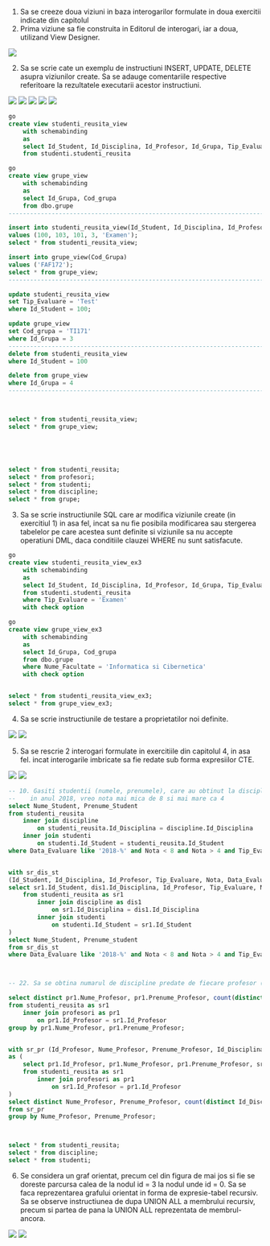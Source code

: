 1. Sa se creeze doua viziuni in baza interogarilor formulate in doua exercitii indicate din capitolul
4. Prima viziune sa fie construita in Editorul de interogari, iar a doua, utilizand View
Designer. 

<img src="https://github.com/iondodon/DB/blob/master/Lab8/ex1/m1.png"/>

2. Sa se scrie cate un exemplu de instructiuni INSERT, UPDATE, DELETE asupra viziunilor
create. Sa se adauge comentariile respective referitoare la rezultatele executarii acestor
instructiuni. 

<img src="https://github.com/iondodon/DB/blob/master/Lab8/ex2/m1.png"/>
<img src="https://github.com/iondodon/DB/blob/master/Lab8/ex2/m2.png"/>
<img src="https://github.com/iondodon/DB/blob/master/Lab8/ex2/m3.png"/>
<img src="https://github.com/iondodon/DB/blob/master/Lab8/ex2/m4.png"/>
<img src="https://github.com/iondodon/DB/blob/master/Lab8/ex2/m5.png"/>

``` sql 
go
create view studenti_reusita_view
	with schemabinding
	as 
	select Id_Student, Id_Disciplina, Id_Profesor, Id_Grupa, Tip_Evaluare, Nota
	from studenti.studenti_reusita

go
create view grupe_view
	with schemabinding 
	as
	select Id_Grupa, Cod_grupa
	from dbo.grupe
---------------------------------------------------------------------------------------------

insert into studenti_reusita_view(Id_Student, Id_Disciplina, Id_Profesor, Id_Grupa, Tip_Evaluare)
values (100, 103, 101, 3, 'Examen');
select * from studenti_reusita_view;

insert into grupe_view(Cod_Grupa)
values ('FAF172');
select * from grupe_view;
---------------------------------------------------------------------------------------------

update studenti_reusita_view
set Tip_Evaluare = 'Test'
where Id_Student = 100;

update grupe_view
set Cod_grupa = 'TI171'
where Id_Grupa = 3
---------------------------------------------------------------------------------------------
delete from studenti_reusita_view
where Id_Student = 100

delete from grupe_view
where Id_Grupa = 4
---------------------------------------------------------------------------------------------



select * from studenti_reusita_view;
select * from grupe_view;





select * from studenti_reusita;
select * from profesori;
select * from studenti;
select * from discipline;
select * from grupe;
```

3. Sa se scrie instructiunile SQL care ar modifica viziunile create (in exercitiul 1) in asa fel, incat
sa nu fie posibila modificarea sau stergerea tabelelor pe care acestea sunt definite si viziunile
sa nu accepte operatiuni DML, daca conditiile clauzei WHERE nu sunt satisfacute.

``` sql
go
create view studenti_reusita_view_ex3
	with schemabinding
	as 
	select Id_Student, Id_Disciplina, Id_Profesor, Id_Grupa, Tip_Evaluare, Nota
	from studenti.studenti_reusita
	where Tip_Evaluare = 'Examen'
	with check option

go
create view grupe_view_ex3
	with schemabinding 
	as
	select Id_Grupa, Cod_grupa
	from dbo.grupe
	where Nume_Facultate = 'Informatica si Cibernetica'
	with check option


select * from studenti_reusita_view_ex3;
select * from grupe_view_ex3;
```

4. Sa se scrie instructiunile de testare a proprietatilor noi definite. 

<img src="https://github.com/iondodon/DB/blob/master/Lab8/ex4/m1.png"/>
<img src="https://github.com/iondodon/DB/blob/master/Lab8/ex4/m2.png"/>

5. Sa se rescrie 2 interogari formulate in exercitiile din capitolul 4, in asa fel. incat interogarile
imbricate sa fie redate sub forma expresiilor CTE.

<img src="https://github.com/iondodon/DB/blob/master/Lab8/ex5/m1.png"/>
<img src="https://github.com/iondodon/DB/blob/master/Lab8/ex5/m2.png"/>

``` sql 
-- 10. Gasiti studentii (numele, prenumele), care au obtinut la disciplina Baze de date (examen), 
--    in anul 2018, vreo nota mai mica de 8 si mai mare ca 4
select Nume_Student, Prenume_Student
from studenti_reusita
	inner join discipline
		on studenti_reusita.Id_Disciplina = discipline.Id_Disciplina
	inner join studenti
		on studenti.Id_Student = studenti_reusita.Id_Student
where Data_Evaluare like '2018-%' and Nota < 8 and Nota > 4 and Tip_Evaluare = 'Examen' and Disciplina = 'Baze de date';


with sr_dis_st
(Id_Student, Id_Disciplina, Id_Profesor, Tip_Evaluare, Nota, Data_Evaluare, Disciplina, Nume_Student, Prenume_Student) as (
select sr1.Id_Student, dis1.Id_Disciplina, Id_Profesor, Tip_Evaluare, Nota, Data_Evaluare, Disciplina, Nume_Student, Prenume_Student  
	from studenti_reusita as sr1
		inner join discipline as dis1
			on sr1.Id_Disciplina = dis1.Id_Disciplina
		inner join studenti
			on studenti.Id_Student = sr1.Id_Student
)
select Nume_Student, Prenume_student
from sr_dis_st
where Data_Evaluare like '2018-%' and Nota < 8 and Nota > 4 and Tip_Evaluare = 'Examen' and Disciplina = 'Baze de date';



-- 22. Sa se obtina numarul de discipline predate de fiecare profesor (Nume_Profesor, Prenume _ Profesor).

select distinct pr1.Nume_Profesor, pr1.Prenume_Profesor, count(distinct sr1.Id_Disciplina) as discipline_predate
from studenti_reusita as sr1
	inner join profesori as pr1
		on pr1.Id_Profesor = sr1.Id_Profesor
group by pr1.Nume_Profesor, pr1.Prenume_Profesor;


with sr_pr (Id_Profesor, Nume_Profesor, Prenume_Profesor, Id_Disciplina)
as (
	select pr1.Id_Profesor, pr1.Nume_Profesor, pr1.Prenume_Profesor, sr1.Id_Disciplina
	from studenti_reusita as sr1
		inner join profesori as pr1
			on sr1.Id_Profesor = pr1.Id_Profesor
)
select distinct Nume_Profesor, Prenume_Profesor, count(distinct Id_Disciplina) as discipline_predate
from sr_pr
group by Nume_Profesor, Prenume_Profesor;



select * from studenti_reusita;
select * from discipline;
select * from studenti;
```

6. Se considera un graf orientat, precum cel din figura de mai jos si fie se doreste parcursa calea
de la nodul id = 3 la nodul unde id = 0. Sa se faca reprezentarea grafului orientat in forma de
expresie-tabel recursiv.
Sa se observe instructiunea de dupa UNION ALL a membrului recursiv, precum si partea de
pana la UNION ALL reprezentata de membrul-ancora.

<img src="https://github.com/iondodon/DB/blob/master/Lab8/ex6/m1.png"/>
<img src="https://github.com/iondodon/DB/blob/master/Lab8/ex6/m2.png"/>
 

 